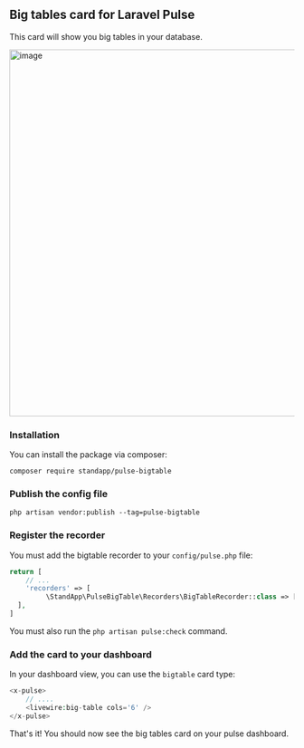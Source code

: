 ## Big tables card for Laravel Pulse

This card will show you big tables in your database.

<img width="648" alt="image" src="https://github.com/standapp-org/pulse-bigtables/assets/40002929/486300cd-6004-4811-9dee-87d654dff283">


### Installation

You can install the package via composer:

```shell
composer require standapp/pulse-bigtable
```

### Publish the config file

```shell
php artisan vendor:publish --tag=pulse-bigtable
```

### Register the recorder
You must add the bigtable recorder to your `config/pulse.php` file:

```php
return [
    // ...
    'recorders' => [
         \StandApp\PulseBigTable\Recorders\BigTableRecorder::class => [],
  ],
]
```
You must also run the `php artisan pulse:check` command.

### Add the card to your dashboard

In your dashboard view, you can use the `bigtable` card type:

```php
<x-pulse>
    // ....
    <livewire:big-table cols='6' />
</x-pulse>
```

That's it! You should now see the big tables card on your pulse dashboard.
